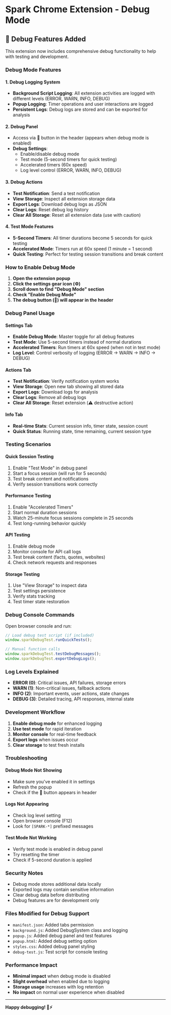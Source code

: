 # Spark Chrome Extension - Debug Mode

## 🧪 Debug Features Added

This extension now includes comprehensive debug functionality to help with testing and development.

### Debug Mode Features

#### 1. **Debug Logging System**
- **Background Script Logging**: All extension activities are logged with different levels (ERROR, WARN, INFO, DEBUG)
- **Popup Logging**: Timer operations and user interactions are logged
- **Persistent Logs**: Debug logs are stored and can be exported for analysis

#### 2. **Debug Panel**
- Access via 🧪 button in the header (appears when debug mode is enabled)
- **Debug Settings**:
  - Enable/disable debug mode
  - Test mode (5-second timers for quick testing)
  - Accelerated timers (60x speed)
  - Log level control (ERROR, WARN, INFO, DEBUG)

#### 3. **Debug Actions**
- **Test Notification**: Send a test notification
- **View Storage**: Inspect all extension storage data
- **Export Logs**: Download debug logs as JSON
- **Clear Logs**: Reset debug log history
- **Clear All Storage**: Reset all extension data (use with caution)

#### 4. **Test Mode Features**
- **5-Second Timers**: All timer durations become 5 seconds for quick testing
- **Accelerated Mode**: Timers run at 60x speed (1 minute = 1 second)
- **Quick Testing**: Perfect for testing session transitions and break content

### How to Enable Debug Mode

1. **Open the extension popup**
2. **Click the settings gear icon (⚙️)**
3. **Scroll down to find "Debug Mode" section**
4. **Check "Enable Debug Mode"**
5. **The debug button (🧪) will appear in the header**

### Debug Panel Usage

#### Settings Tab
- **Enable Debug Mode**: Master toggle for all debug features
- **Test Mode**: Use 5-second timers instead of normal durations
- **Accelerated Timers**: Run timers at 60x speed (when not in test mode)
- **Log Level**: Control verbosity of logging (ERROR → WARN → INFO → DEBUG)

#### Actions Tab
- **Test Notification**: Verify notification system works
- **View Storage**: Open new tab showing all stored data
- **Export Logs**: Download logs for analysis
- **Clear Logs**: Remove all debug logs
- **Clear All Storage**: Reset extension (⚠️ destructive action)

#### Info Tab
- **Real-time Stats**: Current session info, timer state, session count
- **Quick Status**: Running state, time remaining, current session type

### Testing Scenarios

#### Quick Session Testing
1. Enable "Test Mode" in debug panel
2. Start a focus session (will run for 5 seconds)
3. Test break content and notifications
4. Verify session transitions work correctly

#### Performance Testing
1. Enable "Accelerated Timers" 
2. Start normal duration sessions
3. Watch 25-minute focus sessions complete in 25 seconds
4. Test long-running behavior quickly

#### API Testing
1. Enable debug mode
2. Monitor console for API call logs
3. Test break content (facts, quotes, websites)
4. Check network requests and responses

#### Storage Testing
1. Use "View Storage" to inspect data
2. Test settings persistence
3. Verify stats tracking
4. Test timer state restoration

### Debug Console Commands

Open browser console and run:
```javascript
// Load debug test script (if included)
window.sparkDebugTest.runQuickTests();

// Manual function calls
window.sparkDebugTest.testDebugMessages();
window.sparkDebugTest.exportDebugLogs();
```

### Log Levels Explained

- **ERROR (0)**: Critical issues, API failures, storage errors
- **WARN (1)**: Non-critical issues, fallback actions
- **INFO (2)**: Important events, user actions, state changes
- **DEBUG (3)**: Detailed tracing, API responses, internal state

### Development Workflow

1. **Enable debug mode** for enhanced logging
2. **Use test mode** for rapid iteration
3. **Monitor console** for real-time feedback
4. **Export logs** when issues occur
5. **Clear storage** to test fresh installs

### Troubleshooting

#### Debug Mode Not Showing
- Make sure you've enabled it in settings
- Refresh the popup
- Check if the 🧪 button appears in header

#### Logs Not Appearing
- Check log level setting
- Open browser console (F12)
- Look for `[SPARK-*]` prefixed messages

#### Test Mode Not Working
- Verify test mode is enabled in debug panel
- Try resetting the timer
- Check if 5-second duration is applied

### Security Notes

- Debug mode stores additional data locally
- Exported logs may contain sensitive information
- Clear debug data before distributing
- Debug features are for development only

### Files Modified for Debug Support

- `manifest.json`: Added tabs permission
- `background.js`: Added DebugSystem class and logging
- `popup.js`: Added debug panel and test features
- `popup.html`: Added debug setting option
- `styles.css`: Added debug panel styling
- `debug-test.js`: Test script for console testing

### Performance Impact

- **Minimal impact** when debug mode is disabled
- **Slight overhead** when enabled due to logging
- **Storage usage** increases with log retention
- **No impact** on normal user experience when disabled

---

**Happy debugging! 🧪⚡**
